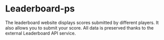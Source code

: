 # Leaderboard-ps
The leaderboard website displays scores submitted by different players. It also allows you to submit your score. All data is preserved thanks to the external Leaderboard API service.
